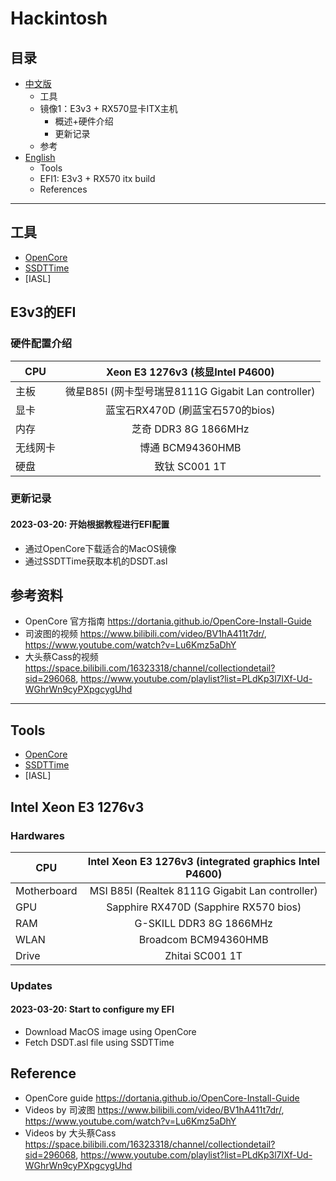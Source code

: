 # Hackintosh

## 目录

- [中文版](#工具)
  - 工具
  - 镜像1：E3v3 + RX570显卡ITX主机
    - 概述+硬件介绍
    - 更新记录
  - 参考
- [English](#Tools)
  - Tools
  - EFI1: E3v3 + RX570 itx build
  - References

---

## 工具

- [OpenCore](https://github.com/acidanthera/OpenCorePkg)
- [SSDTTime](https://github.com/corpnewt/SSDTTime)
- [IASL] 

## E3v3的EFI

### 硬件配置介绍

| CPU      |          Xeon E3 1276v3 (核显Intel P4600)           |
| -------- | :-------------------------------------------------: |
| 主板     | 微星B85I (网卡型号瑞昱8111G Gigabit Lan controller) |
| 显卡     |          蓝宝石RX470D (刷蓝宝石570的bios)           |
| 内存     |                芝奇 DDR3 8G 1866MHz                 |
| 无线网卡 |                  博通 BCM94360HMB                   |
| 硬盘     |                    致钛 SC001 1T                    |

### 更新记录

#### 2023-03-20: 开始根据教程进行EFI配置

- 通过OpenCore下载适合的MacOS镜像
- 通过SSDTTime获取本机的DSDT.asl

## 参考资料

- OpenCore 官方指南 https://dortania.github.io/OpenCore-Install-Guide
- 司波图的视频 https://www.bilibili.com/video/BV1hA411t7dr/, https://www.youtube.com/watch?v=Lu6Kmz5aDhY
- 大头蔡Cass的视频 https://space.bilibili.com/16323318/channel/collectiondetail?sid=296068, https://www.youtube.com/playlist?list=PLdKp3l7lXf-Ud-WGhrWn9cyPXpgcygUhd

---

## Tools

- [OpenCore](https://github.com/acidanthera/OpenCorePkg)
- [SSDTTime](https://github.com/corpnewt/SSDTTime)
- [IASL] 

## Intel Xeon E3 1276v3

### Hardwares

| CPU         | Intel Xeon E3 1276v3 (integrated graphics Intel P4600) |
| ----------- | :----------------------------------------------------: |
| Motherboard |    MSI B85I (Realtek 8111G Gigabit Lan controller)     |
| GPU         |         Sapphire RX470D (Sapphire RX570 bios)          |
| RAM         |                G-SKILL DDR3 8G 1866MHz                 |
| WLAN        |                  Broadcom BCM94360HMB                  |
| Drive       |                    Zhitai SC001 1T                     |

### Updates

#### 2023-03-20: Start to configure my EFI

- Download MacOS image using OpenCore
- Fetch DSDT.asl file using SSDTTime

## Reference

- OpenCore guide https://dortania.github.io/OpenCore-Install-Guide
- Videos by 司波图 https://www.bilibili.com/video/BV1hA411t7dr/, https://www.youtube.com/watch?v=Lu6Kmz5aDhY
- Videos by 大头蔡Cass https://space.bilibili.com/16323318/channel/collectiondetail?sid=296068, https://www.youtube.com/playlist?list=PLdKp3l7lXf-Ud-WGhrWn9cyPXpgcygUhd

